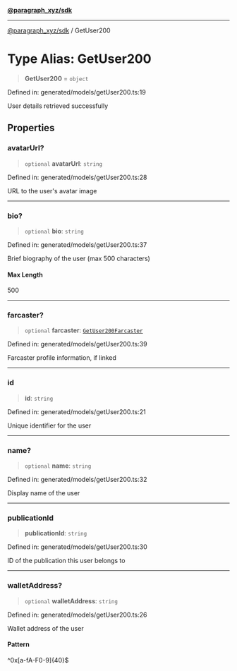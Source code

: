 [**@paragraph_xyz/sdk**](../README.md)

***

[@paragraph_xyz/sdk](../README.md) / GetUser200

# Type Alias: GetUser200

> **GetUser200** = `object`

Defined in: generated/models/getUser200.ts:19

User details retrieved successfully

## Properties

### avatarUrl?

> `optional` **avatarUrl**: `string`

Defined in: generated/models/getUser200.ts:28

URL to the user's avatar image

***

### bio?

> `optional` **bio**: `string`

Defined in: generated/models/getUser200.ts:37

Brief biography of the user (max 500 characters)

#### Max Length

500

***

### farcaster?

> `optional` **farcaster**: [`GetUser200Farcaster`](GetUser200Farcaster.md)

Defined in: generated/models/getUser200.ts:39

Farcaster profile information, if linked

***

### id

> **id**: `string`

Defined in: generated/models/getUser200.ts:21

Unique identifier for the user

***

### name?

> `optional` **name**: `string`

Defined in: generated/models/getUser200.ts:32

Display name of the user

***

### publicationId

> **publicationId**: `string`

Defined in: generated/models/getUser200.ts:30

ID of the publication this user belongs to

***

### walletAddress?

> `optional` **walletAddress**: `string`

Defined in: generated/models/getUser200.ts:26

Wallet address of the user

#### Pattern

^0x[a-fA-F0-9]{40}$
